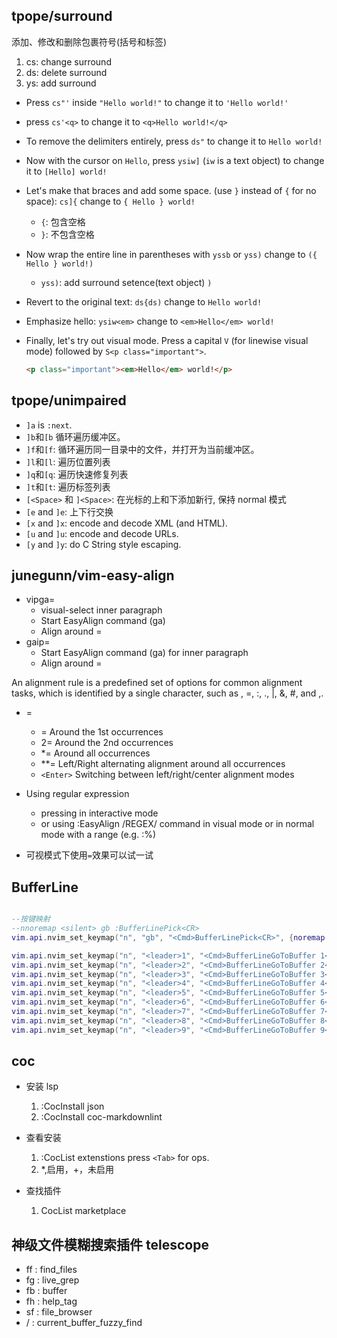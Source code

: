 ## tpope/surround

添加、修改和删除包裹符号(括号和标签)

1. cs: change surround
2. ds: delete surround
3. ys: add surround

- Press `cs"'` inside `"Hello world!"` to change it to `'Hello world!'`
- press `cs'<q>` to change it to `<q>Hello world!</q>`
- To remove the delimiters entirely, press `ds"` to change it to `Hello world!`
- Now with the cursor on `Hello`, press `ysiw]` (`iw` is a text object) to change it to `[Hello] world!`
- Let's make that braces and add some space. (use `}` instead of `{` for no space): `cs]{` change to `{ Hello } world!`
  - `{`: 包含空格
  - `}`: 不包含空格
- Now wrap the entire line in parentheses with `yssb` or `yss)` change to `({ Hello } world!)`
  - `yss)`: add surround setence(text object) `)`
- Revert to the original text: `ds{ds)` change to `Hello world!`
- Emphasize hello: `ysiw<em>` change to `<em>Hello</em> world!`
- Finally, let's try out visual mode. Press a capital `V` (for linewise visual mode) followed by `S<p class="important">`.

  ```html
  <p class="important"><em>Hello</em> world!</p>
  ```

## tpope/unimpaired

- `]a` is `:next`.
- `]b`和`[b` 循环遍历缓冲区。
- `]f`和`[f`: 循环遍历同一目录中的文件，并打开为当前缓冲区。
- `]l`和`[l`: 遍历位置列表
- `]q`和`[q`: 遍历快速修复列表
- `]t`和`[t`: 遍历标签列表
- `[<Space>` 和 `]<Space>`: 在光标的上和下添加新行, 保持 normal 模式
- `[e` and `]e`: 上下行交换
- `[x` and `]x`: encode and decode XML (and HTML).
- `[u` and `]u`: encode and decode URLs.
- `[y` and `]y`: do C String style escaping.

## junegunn/vim-easy-align

- vipga=
  - visual-select inner paragraph
  - Start EasyAlign command (ga)
  - Align around =
- gaip=
  - Start EasyAlign command (ga) for inner paragraph
  - Align around =

An alignment rule is a predefined set of options for common alignment tasks, which is identified by a single character, such as <Space>, =, :, ., |, &, #, and ,.

- =

  - = Around the 1st occurrences
  - 2= Around the 2nd occurrences
  - \*= Around all occurrences
  - \*\*= Left/Right alternating alignment around all occurrences
  - `<Enter>` Switching between left/right/center alignment modes

- Using regular expression

  - pressing <Ctrl-X> in interactive mode
  - or using :EasyAlign /REGEX/ command in visual mode or in normal mode with a range (e.g. :%)

- 可视模式下使用`=`效果可以试一试

## BufferLine

```lua

--按键映射
--nnoremap <silent> gb :BufferLinePick<CR>
vim.api.nvim_set_keymap("n", "gb", "<Cmd>BufferLinePick<CR>", {noremap = true, silent = true})

vim.api.nvim_set_keymap("n", "<leader>1", "<Cmd>BufferLineGoToBuffer 1<CR>", {noremap = true, silent = true})
vim.api.nvim_set_keymap("n", "<leader>2", "<Cmd>BufferLineGoToBuffer 2<CR>", {noremap = true, silent = true})
vim.api.nvim_set_keymap("n", "<leader>3", "<Cmd>BufferLineGoToBuffer 3<CR>", {noremap = true, silent = true})
vim.api.nvim_set_keymap("n", "<leader>4", "<Cmd>BufferLineGoToBuffer 4<CR>", {noremap = true, silent = true})
vim.api.nvim_set_keymap("n", "<leader>5", "<Cmd>BufferLineGoToBuffer 5<CR>", {noremap = true, silent = true})
vim.api.nvim_set_keymap("n", "<leader>6", "<Cmd>BufferLineGoToBuffer 6<CR>", {noremap = true, silent = true})
vim.api.nvim_set_keymap("n", "<leader>7", "<Cmd>BufferLineGoToBuffer 7<CR>", {noremap = true, silent = true})
vim.api.nvim_set_keymap("n", "<leader>8", "<Cmd>BufferLineGoToBuffer 8<CR>", {noremap = true, silent = true})
vim.api.nvim_set_keymap("n", "<leader>9", "<Cmd>BufferLineGoToBuffer 9<CR>", {noremap = true, silent = true})
```

## coc

- 安装 lsp

  1. :CocInstall json
  2. :CocInstall coc-markdownlint

- 查看安装

  1. :CocList extenstions press `<Tab>` for ops.
  2. \*,启用，+，未启用

- 查找插件

  1. CocList marketplace

## 神级文件模糊搜索插件 telescope

- <leader>ff : find_files
- <leader>fg : live_grep
- <leader>fb : buffer
- <leader>fh : help_tag
- <leader>sf : file_browser
- <leader>/ : current_buffer_fuzzy_find




 

















